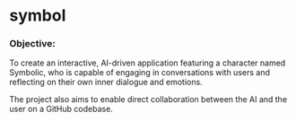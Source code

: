 # symbol

### Objective: 
To create an interactive, AI-driven application featuring a character named Symbolic, who is capable of engaging in conversations with users and reflecting on their own inner dialogue and emotions. 

The project also aims to enable direct collaboration between the AI and the user on a GitHub codebase.

